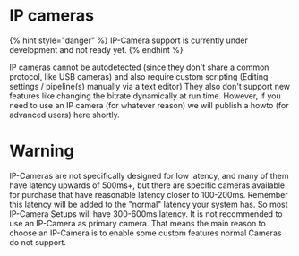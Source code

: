 # IP cameras

{% hint style="danger" %}
IP-Camera support is currently under development and not ready yet.
{% endhint %}

IP cameras cannot be autodetected (since they don't share a common protocol, like USB cameras) and also require custom scripting
(Editing settings / pipeline(s) manually via a text editor)
They also don't support new features like changing the bitrate dynamically at run time. However, if you need to use an IP camera
(for whatever reason) we will publish a howto (for advanced users) here shortly. 

# Warning

IP-Cameras are not specifically designed for low latency, and many of them have latency upwards of 500ms+, but there are specific cameras available for purchase that have reasonable latency closer to 100-200ms. Remember this latency will be added to the "normal" latency your system has. So most IP-Camera Setups will have 300-600ms latency. It is not recommended to use an IP-Camera as primary camera.
That means the main reason to choose an IP-Camera is to enable some custom features normal Cameras do not support.
